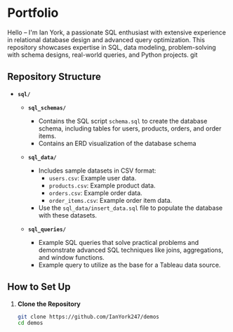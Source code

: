 # Portfolio

Hello – I'm Ian York, a passionate SQL enthusiast with extensive experience in relational database design and advanced query optimization. This repository showcases expertise in SQL, data modeling, problem-solving with schema designs, real-world queries, and Python projects. 
git 
## Repository Structure

- **`sql/`**

  - **`sql_schemas/`**
    - Contains the SQL script `schema.sql` to create the database schema, including tables for users, products, orders, and order items.
    - Contains an ERD visualization of the database schema
  
  - **`sql_data/`**
    - Includes sample datasets in CSV format:
      - `users.csv`: Example user data.
      - `products.csv`: Example product data.
      - `orders.csv`: Example order data.
      - `order_items.csv`: Example order item data.
    - Use the `sql_data/insert_data.sql` file to populate the database with these datasets.
  
  - **`sql_queries/`**
    - Example SQL queries that solve practical problems and demonstrate advanced SQL techniques like joins, aggregations, and window functions.
    - Example query to utilize as the base for a Tableau data source.

## How to Set Up

1. **Clone the Repository**
   ```bash
   git clone https://github.com/IanYork247/demos
   cd demos
